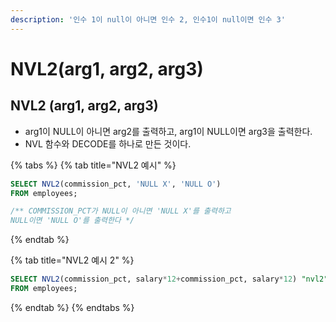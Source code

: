 ```yaml
---
description: '인수 1이 null이 아니면 인수 2, 인수1이 null이면 인수 3'
---
```


# NVL2\(arg1, arg2, arg3\)

## NVL2 \(arg1, arg2, arg3\)

* arg1이 NULL이 아니면 arg2를 출력하고, arg1이 NULL이면 arg3을 출력한다. 
* NVL 함수와 DECODE를 하나로 만든 것이다. 

{% tabs %}
{% tab title="NVL2 예시" %}
```sql
SELECT NVL2(commission_pct, 'NULL X', 'NULL O')
FROM employees;

/** COMMISSION_PCT가 NULL이 아니면 'NULL X'를 출력하고 
NULL이면 'NULL O'를 출력한다 */
```
{% endtab %}

{% tab title="NVL2 예시 2" %}
```sql
SELECT NVL2(commission_pct, salary*12+commission_pct, salary*12) "nvl2"
FROM employees;
```
{% endtab %}
{% endtabs %}


